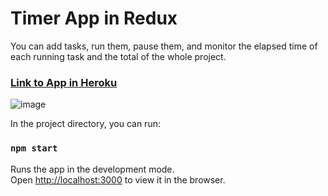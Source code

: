 # Timer App in Redux
You can add tasks, run them, pause them, and monitor the elapsed time of each running task and the total of the whole project.
### [Link to App in Heroku](https://timer-app-redux.herokuapp.com/)
![image](https://user-images.githubusercontent.com/68274794/105643864-1cbca900-5e9b-11eb-83c4-2f511224f5fb.png)


In the project directory, you can run:

### `npm start`

Runs the app in the development mode.\
Open [http://localhost:3000](http://localhost:3000) to view it in the browser.
